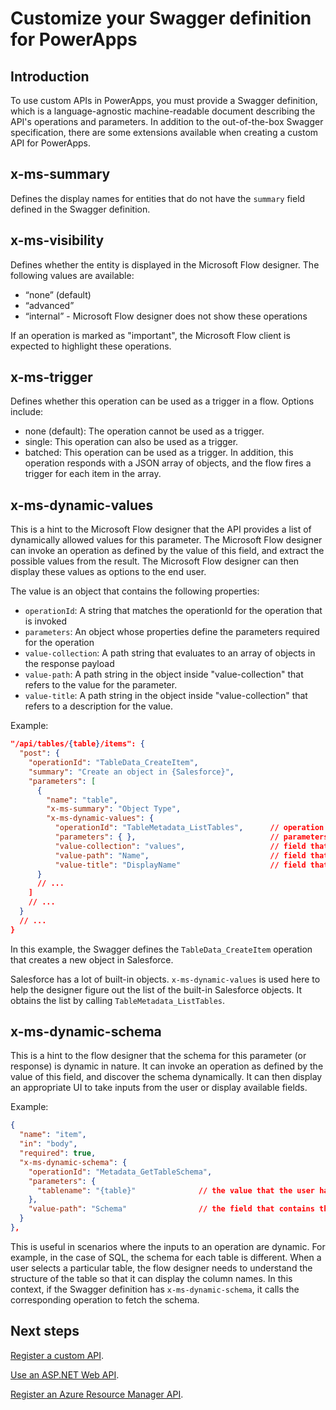<properties
	pageTitle="Customize your Swagger definition | Microsoft PowerApps"
	description="View the schema extensions required by Swagger to work with PowerApps"
	services=""
    suite="powerapps"
	documentationCenter=""
	authors="RickSaling"
	manager="anneta"
	editor=""/>

<tags
   ms.service="powerapps"
   ms.devlang="na"
   ms.topic="article"
   ms.tgt_pltfrm="na"
   ms.workload="na"
   ms.date="10/26/2016"
   ms.author="anneta"/>

# Customize your Swagger definition for PowerApps

## Introduction

To use custom APIs in PowerApps, you must provide a Swagger definition, which is a language-agnostic machine-readable document describing the API's operations and parameters.  In addition to the out-of-the-box Swagger specification, there are some extensions available when creating a custom API for PowerApps.

## x-ms-summary

Defines the display names for entities that do not have the `summary` field defined in the Swagger definition.

## x-ms-visibility

Defines whether the entity is displayed in the Microsoft Flow designer. The following values are available:

- “none” (default)
- “advanced”
- “internal” - Microsoft Flow designer does not show these operations

If an operation is marked as "important", the Microsoft Flow client is expected to highlight these operations.

## x-ms-trigger

Defines whether this operation can be used as a trigger in a flow. Options include:

- none (default): The operation cannot be used as a trigger.
- single: This operation can also be used as a trigger.
- batched: This operation can be used as a trigger.  In addition, this operation responds with a JSON array of objects, and the flow fires a trigger for each item in the array.


## x-ms-dynamic-values

This is a hint to the Microsoft Flow designer that the API provides a list of dynamically allowed values for this parameter. The Microsoft Flow designer can invoke an operation as defined by the value of this field, and extract the possible values from the result.  The Microsoft Flow designer can then display these values as options to the end user.  

The value is an object that contains the following properties:

- `operationId`: A string that matches the operationId for the operation that is invoked
- `parameters`: An object whose properties define the parameters required for the operation
- `value-collection`: A path string that evaluates to an array of objects in the response payload
- `value-path`: A path string in the object inside "value-collection" that refers to the value for the parameter.
- `value-title`: A path string in the object inside "value-collection" that refers to a description for the value.


Example:

```json
"/api/tables/{table}/items": {
  "post": {
    "operationId": "TableData_CreateItem",
    "summary": "Create an object in {Salesforce}",
    "parameters": [
      {
        "name": "table",
        "x-ms-summary": "Object Type",
        "x-ms-dynamic-values": {
          "operationId": "TableMetadata_ListTables",      // operation that needs to be invoked
          "parameters": { },                              // parameters for the above operation, if any
          "value-collection": "values",                   // field that contains the collection
          "value-path": "Name",                           // field that contains the value
          "value-title": "DisplayName"                    // field that contains a display name for the value
      }
      // ...
    ]
    // ...
  }
  // ...
}
```

In this example, the Swagger defines the `TableData_CreateItem` operation that creates a new object in Salesforce.

Salesforce has a lot of built-in objects. `x-ms-dynamic-values` is used here to help the designer figure out the list of the built-in Salesforce objects. It obtains the list by calling `TableMetadata_ListTables`.

## x-ms-dynamic-schema

This is a hint to the flow designer that the schema for this parameter (or response) is dynamic in nature.  It can invoke an operation as defined by the value of this field, and discover the schema dynamically.  It can then display an appropriate UI to take inputs from the user or display available fields.

Example:

```json
{
  "name": "item",
  "in": "body",
  "required": true,
  "x-ms-dynamic-schema": {
    "operationId": "Metadata_GetTableSchema",
    "parameters": {
      "tablename": "{table}"              // the value that the user has selected from the above parameter
    },
    "value-path": "Schema"                // the field that contains the JSON schema
  }
},
```

This is useful in scenarios where the inputs to an operation are dynamic. For example, in the case of SQL, the schema for each table is different. When a user selects a particular table, the flow designer needs to understand the structure of the table so that it can display the column names. In this context, if the Swagger definition has `x-ms-dynamic-schema`, it calls the corresponding operation to fetch the schema.

## Next steps

[Register a custom API](register-custom-api.md).

[Use an ASP.NET Web API](customapi-web-api-tutorial.md).

[Register an Azure Resource Manager API](customapi-azure-resource-manager-tutorial.md).
